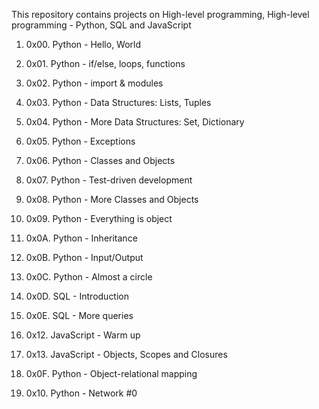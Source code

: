 This repository contains projects on High-level programming, High-level programming - Python, SQL and JavaScript

1. 0x00. Python - Hello, World

2. 0x01. Python - if/else, loops, functions

3. 0x02. Python - import & modules

4. 0x03. Python - Data Structures: Lists, Tuples

5. 0x04. Python - More Data Structures: Set, Dictionary

6. 0x05. Python - Exceptions

7. 0x06. Python - Classes and Objects

8. 0x07. Python - Test-driven development

9. 0x08. Python - More Classes and Objects

10. 0x09. Python - Everything is object

11. 0x0A. Python - Inheritance

12. 0x0B. Python - Input/Output

13. 0x0C. Python - Almost a circle

14. 0x0D. SQL - Introduction

15. 0x0E. SQL - More queries

16. 0x12. JavaScript - Warm up

17. 0x13. JavaScript - Objects, Scopes and Closures

18. 0x0F. Python - Object-relational mapping

19. 0x10. Python - Network #0
